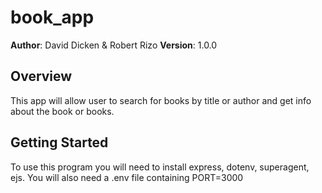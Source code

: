 # book_app

**Author**: David Dicken & Robert Rizo
**Version**: 1.0.0 

## Overview
This app will allow user to search for books by title or author and get info about the book or books.

## Getting Started
To use this program you will need to install express, dotenv, superagent, ejs.
You will also need a .env file containing PORT=3000
